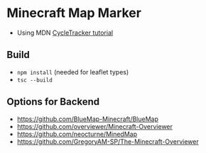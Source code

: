# Minecraft Map Marker
- Using MDN [CycleTracker tutorial](https://developer.mozilla.org/en-US/docs/Web/Progressive_web_apps/Tutorials/CycleTracker)


## Build
- `npm install` (needed for leaflet types)
- `tsc --build`

## Options for Backend
- https://github.com/BlueMap-Minecraft/BlueMap
- https://github.com/overviewer/Minecraft-Overviewer
- https://github.com/neocturne/MinedMap
- https://github.com/GregoryAM-SP/The-Minecraft-Overviewer

